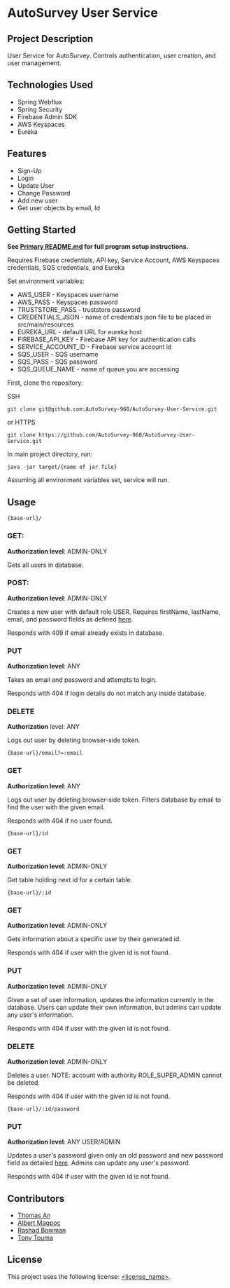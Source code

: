 # AutoSurvey User Service

## Project Description

User Service for AutoSurvey. Controls authentication, user creation, and user management.

## Technologies Used

* Spring Webflux
* Spring Security
* Firebase Admin SDK
* AWS Keyspaces
* Eureka

## Features

* Sign-Up
* Login
* Update User
* Change Password
* Add new user
* Get user objects by email, Id

## Getting Started

**See [Primary README.md](https://github.com/AutoSurvey-968/AutoSurvey-back) for full program setup instructions.**

Requires Firebase credentials, API key, Service Account, AWS Keyspaces credentials, SQS credentials, and Eureka

Set environment variables:

* AWS_USER - Keyspaces username
* AWS_PASS - Keyspaces password
* TRUSTSTORE_PASS  - truststore password
* CREDENTIALS_JSON - name of credentials json file to be placed in src/main/resources
* EUREKA_URL - default URL for eureka host
* FIREBASE_API_KEY - Firebase API key for authentication calls
* SERVICE_ACCOUNT_ID - Firebase service account id
* SQS_USER - SQS username
* SQS_PASS - SQS password
* SQS_QUEUE_NAME - name of queue you are accessing

First, clone the repository:  

SSH

```
git clone git@github.com:AutoSurvey-968/AutoSurvey-User-Service.git
```
or HTTPS
```
git clone https://github.com/AutoSurvey-968/AutoSurvey-User-Service.git
```
In main project directory, run:
```
java -jar target/{name of jar file}
```
Assuming all environment variables set, service will run.

## Usage

```
{base-url}/
```
### GET:
**Authorization level**: ADMIN-ONLY  

Gets all users in database.

### POST:
**Authorization level**: ADMIN-ONLY  

Creates a new user with default role USER. Requires firstName, lastName, email, and password fields as defined [here](src/main/java/com/revature/autosurvey/users/beans/User.java).    

Responds with 409 if email already exists in database.

### PUT
**Authorization level**: ANY  

Takes an email and password and attempts to login.

Responds with 404 if login details do not match any inside database.  

### DELETE
**Authorization** level: ANY  

Logs out user by deleting browser-side token.


```
{base-url}/email?=:email
```
### GET
**Authorization level**: ANY  

Logs out user by deleting browser-side token.
Filters database by email to find the user with the given email.  

Responds with 404 if no user found.

```
{base-url}/id
```
### GET
**Authorization level**: ADMIN-ONLY  

Get table holding next id for a certain table.


```
{base-url}/:id
```
### GET
**Authorization level**: ADMIN-ONLY  

Gets information about a specific user by their generated id.   

Responds with 404 if user with the given id is not found.

### PUT
**Authorization level**: ADMIN-ONLY  

Given a set of user information, updates the information currently in the database. Users can update their own information, but admins can update any user's information.

Responds with 404 if user with the given id is not found.

### DELETE
**Authorization level**: ADMIN-ONLY  

Deletes a user. NOTE: account with authority ROLE_SUPER_ADMIN cannot be deleted.  

Responds with 404 if user with the given id is not found.


```
{base-url}/:id/password
```
### PUT
**Authorization level**: ANY USER/ADMIN  

Updates a user's password given only an old password and new password field as detailed [here](src/main/java/com/revature/autosurvey/users/beans/PasswordChangeRequest.java). Admins can update any user's password.

Responds with 404 if user with the given id is not found.

## Contributors

- [Thomas An](https://github.com/artuis)
- [Albert Magpoc](https://github.com/albert-magpoc-revature)
- [Rashad Bowman](https://github.com/RashadCBowman)
- [Tony Touma](https://github.com/chielo9513)

## License

This project uses the following license: [<license_name>](<link>).
